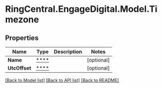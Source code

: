 # RingCentral.EngageDigital.Model.Timezone
## Properties

Name | Type | Description | Notes
------------ | ------------- | ------------- | -------------
**Name** | [****](.md) |  | [optional] 
**UtcOffset** | [****](.md) |  | [optional] 

[[Back to Model list]](../README.md#documentation-for-models) [[Back to API list]](../README.md#documentation-for-api-endpoints) [[Back to README]](../README.md)

